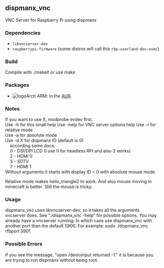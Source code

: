 ## dispmanx_vnc

VNC Server for Raspberry Pi using dispmanx

### Dependencies

* `libvncserver-dev`
* `raspberrypi-firmware` (some distros will call this `rbp-userland-dev-osmc`)

### Build

Compile with ./makeit or use make

### Packages
* ![logo](http://www.monitorix.org/imgs/archlinux.png "arch logo")Arch ARM: in the [AUR](https://aur.archlinux.org/packages/dispmanx_vnc).

### Notes
If you want to use X, modprobe evdev first.\
Use -h for this small help
Use -help for VNC server options help
Use -r for relative mode\
Use -a for absolute mode\
Use -d X for dispmanx ID (default is 0)\
&nbsp;&nbsp;&nbsp;&nbsp;according some docs:\
&nbsp;&nbsp;&nbsp;&nbsp;0 - DSI/DPI LCD (I use 0 for headless RPI and also 3 works)\
&nbsp;&nbsp;&nbsp;&nbsp;2 - HDMI 0\
&nbsp;&nbsp;&nbsp;&nbsp;3 - SDTV\
&nbsp;&nbsp;&nbsp;&nbsp;7 - HDMI 1\
Without arguments it starts with display ID = 0 with absolute mouse mode

Relative mode makes hello_triangle2 to work. And also mouse moving in minecraft is better.
Still the mouse is tricky.

### Usage
dispmanx_vnc uses libvncserver-dev, so it takes all the arguments vncserver does.  See "./dispmanx_vnc -help" for possible options.
You may already have a vncserver running; In which case use dispmanx_vnc with another port than the default 5900. For example:
sudo ./dispmanx_vnc rfbport 5901


### Possible Errors
If you see the message, "open /dev/uinput returned -1." it is because you are trying to run dispmanx without being root.
